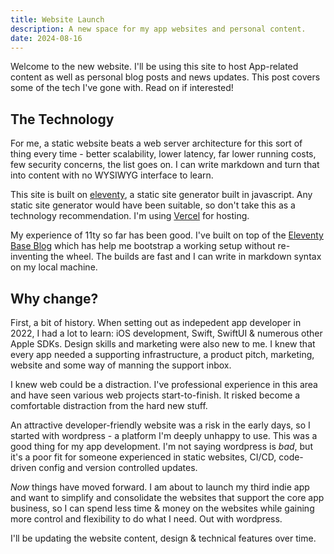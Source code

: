 ```yaml
---
title: Website Launch
description: A new space for my app websites and personal content.
date: 2024-08-16
---
```


Welcome to the new website. I'll be using this site to host App-related content as well as personal blog posts and news updates. This post covers some of the tech I've gone with. Read on if interested!

## The Technology

For me, a static website beats a web server architecture for this sort of thing every time - better scalability, lower latency, far lower running costs, few security concerns, the list goes on. I can write markdown and turn that into content with no WYSIWYG interface to learn.

This site is built on [eleventy](https://www.11ty.dev), a static site generator built in javascript. Any static site generator would have been suitable, so don't take this as a technology recommendation. I'm using [Vercel](https://vercel.com/) for hosting.

My experience of 11ty so far has been good. I've built on top of the [Eleventy Base Blog](https://github.com/11ty/eleventy-base-blog) which has help me bootstrap a working setup without re-inventing the wheel. The builds are fast and I can write in markdown syntax on my local machine.

## Why change?

First, a bit of history. When setting out as indepedent app developer in 2022, I had a lot to learn: iOS development, Swift, SwiftUI & numerous other Apple SDKs. Design skills and marketing were also new to me. I knew that every app needed a supporting infrastructure, a product pitch, marketing, website and some way of manning the support inbox.

I knew web could be a distraction. I've professional experience in this area and have seen various web projects start-to-finish. It risked become a comfortable distraction from the hard new stuff.

An attractive developer-friendly website was a risk in the early days, so I started with wordpress - a platform I'm deeply unhappy to use. This was a good thing for my app development. I'm not saying wordpress is _bad_, but it's a poor fit for someone experienced in static websites, CI/CD, code-driven config and version controlled updates.

_Now_ things have moved forward. I am about to launch my third indie app and want to simplify and consolidate the websites that support the core app business, so I can spend less time & money on the websites while gaining more control and flexibility to do what I need. Out with wordpress.

I'll be updating the website content, design & technical features over time.